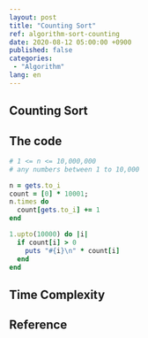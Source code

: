 ```yaml
---
layout: post
title: "Counting Sort"
ref: algorithm-sort-counting
date: 2020-08-12 05:00:00 +0900
published: false
categories:
 - "Algorithm"
lang: en
---
```


## Counting Sort

## The code

```rb
# 1 <= n <= 10,000,000
# any numbers between 1 to 10,000

n = gets.to_i
count = [0] * 10001;
n.times do
  count[gets.to_i] += 1
end

1.upto(10000) do |i|
  if count[i] > 0
    puts "#{i}\n" * count[i]
  end
end
```

## Time Complexity

## Reference
